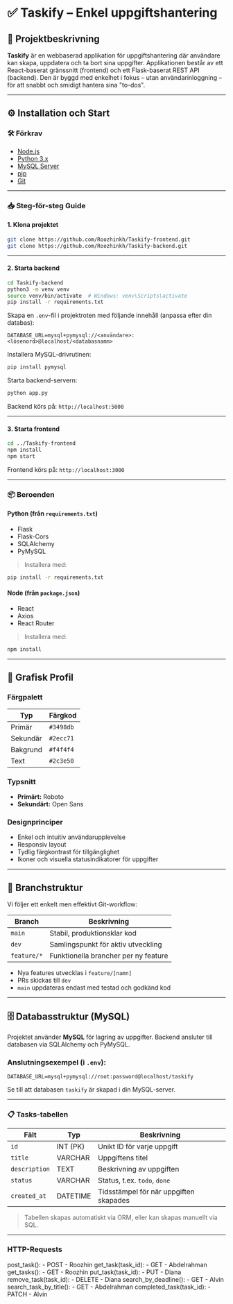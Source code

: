 # ✅ Taskify – Enkel uppgiftshantering

## 🧩 Projektbeskrivning

**Taskify** är en webbaserad applikation för uppgiftshantering där användare kan skapa, uppdatera och ta bort sina uppgifter. Applikationen består av ett React-baserat gränssnitt (frontend) och ett Flask-baserat REST API (backend). Den är byggd med enkelhet i fokus – utan användarinloggning – för att snabbt och smidigt hantera sina "to-dos".

---

## ⚙️ Installation och Start

### 🛠 Förkrav

- [Node.js](https://nodejs.org/)
- [Python 3.x](https://www.python.org/)
- [MySQL Server](https://dev.mysql.com/)
- [pip](https://pip.pypa.io/)
- [Git](https://git-scm.com/)

---

### 📥 Steg-för-steg Guide

#### 1. Klona projektet

```bash
git clone https://github.com/Roozhinkh/Taskify-frontend.git
git clone https://github.com/Roozhinkh/Taskify-backend.git
```

---

#### 2. Starta backend

```bash
cd Taskify-backend
python3 -m venv venv
source venv/bin/activate  # Windows: venv\Scripts\activate
pip install -r requirements.txt
```

Skapa en `.env`-fil i projektroten med följande innehåll (anpassa efter din databas):

```env
DATABASE_URL=mysql+pymysql://<användare>:<lösenord>@localhost/<databasnamn>
```

Installera MySQL-drivrutinen:
```bash
pip install pymysql
```

Starta backend-servern:
```bash
python app.py
```

Backend körs på: `http://localhost:5000`

---

#### 3. Starta frontend

```bash
cd ../Taskify-frontend
npm install
npm start
```

Frontend körs på: `http://localhost:3000`

---

### 📦 Beroenden

#### Python (från `requirements.txt`)

- Flask  
- Flask-Cors  
- SQLAlchemy  
- PyMySQL  

> Installera med:
```bash
pip install -r requirements.txt
```

#### Node (från `package.json`)

- React  
- Axios  
- React Router  

> Installera med:
```bash
npm install
```

---

## 🎨 Grafisk Profil

### Färgpalett

| Typ         | Färgkod     |
|-------------|-------------|
| Primär      | `#3498db`   |
| Sekundär    | `#2ecc71`   |
| Bakgrund    | `#f4f4f4`   |
| Text        | `#2c3e50`   |

### Typsnitt

- **Primärt:** Roboto  
- **Sekundärt:** Open Sans

### Designprinciper

- Enkel och intuitiv användarupplevelse  
- Responsiv layout  
- Tydlig färgkontrast för tillgänglighet  
- Ikoner och visuella statusindikatorer för uppgifter

---

## 🌿 Branchstruktur

Vi följer ett enkelt men effektivt Git-workflow:

| Branch         | Beskrivning                                |
|----------------|---------------------------------------------|
| `main`         | Stabil, produktionsklar kod                |
| `dev`          | Samlingspunkt för aktiv utveckling         |
| `feature/*`    | Funktionella brancher per ny feature       |

- Nya features utvecklas i `feature/[namn]`
- PRs skickas till `dev`
- `main` uppdateras endast med testad och godkänd kod

---

## 🗄️ Databasstruktur (MySQL)

Projektet använder **MySQL** för lagring av uppgifter. Backend ansluter till databasen via SQLAlchemy och PyMySQL.

### Anslutningsexempel (i `.env`):

```env
DATABASE_URL=mysql+pymysql://root:password@localhost/taskify
```

Se till att databasen `taskify` är skapad i din MySQL-server.

---

### 📋 Tasks-tabellen

| Fält        | Typ        | Beskrivning                        |
|-------------|------------|------------------------------------|
| `id`        | INT (PK)   | Unikt ID för varje uppgift         |
| `title`     | VARCHAR    | Uppgiftens titel                   |
| `description` | TEXT     | Beskrivning av uppgiften           |
| `status`    | VARCHAR    | Status, t.ex. `todo`, `done`       |
| `created_at`| DATETIME   | Tidsstämpel för när uppgiften skapades |

> Tabellen skapas automatiskt via ORM, eller kan skapas manuellt via SQL.

---

### HTTP-Requests

post_task(): - POST - Roozhin
get_task(task_id): - GET - Abdelrahman
get_tasks(): - GET - Roozhin
put_task(task_id): - PUT - Diana
remove_task(task_id): - DELETE - Diana
search_by_deadline(): - GET - Alvin
search_task_by_title(): - GET - Abdelrahman
completed_task(task_id): - PATCH - Alvin